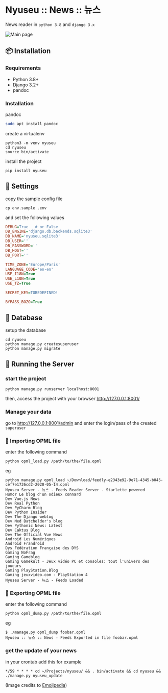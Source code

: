 # Nyuseu :: News :: 뉴스

News reader in `python 3.8` and `django 3.x`

![Main page](https://gitlab.com/annyong/nyuseu/-/raw/master/nyuseu/doc/screenshot.png)

## :package: Installation

### Requirements 

* Python 3.8+
* Django 3.2+
* pandoc

### Installation
pandoc
```bash
sudo apt install pandoc
```

create a virtualenv
```
python3 -m venv nyuseu
cd nyuseu
source bin/activate
```
install the project
```
pip install nyuseu
```
##  :wrench: Settings
copy the sample config file 
```
cp env.sample .env
```
and set the following values
```ini
DEBUG=True   # or False
DB_ENGINE='django.db.backends.sqlite3'
DB_NAME='nyuseu.sqlite3'
DB_USER=''
DB_PASSWORD=''
DB_HOST=''
DB_PORT=''

TIME_ZONE='Europe/Paris'
LANGUAGE_CODE='en-en'
USE_I18N=True
USE_L10N=True
USE_TZ=True

SECRET_KEY=TOBEDEFINED!

BYPASS_BOZO=True
```

## :dvd: Database
setup the database
```
cd nyuseu
python manage.py createsuperuser
python manage.py migrate
```

## :mega: Running the Server
### start the project
```
python manage.py runserver localhost:8001
```
then, access the project with your browser http://127.0.0.1:8001/

### Manage your data 

go to http://127.0.0.1:8001/admin and enter the login/pass of the created `superuser`

### :eyes: Importing OPML file
enter the following command
```commandline
python opml_load.py /path/to/the/file.opml
```
eg
```commandline
python manage.py opml_load ~/Download/feedly-e2343e92-9e71-4345-b045-cef7e1736cd2-2020-05-14.opml 
Nyuseu Server - 뉴스 - Feeds Reader Server - Starlette powered
Humor Le blog d'un odieux connard
Dev Vue.js News
Dev Real Python
Dev PyCharm Blog
Dev Python Insider
Dev The Django weblog
Dev Ned Batchelder's blog
Dev Pythonic News: Latest
Dev Caktus Blog
Dev The Official Vue News
Android Les Numériques
Android Frandroid
Dys Fédération Française des DYS
Gaming NoFrag
Gaming Gameblog
Gaming Gamekult - Jeux vidéo PC et consoles: tout l'univers des joueurs
Gaming PlayStation.Blog
Gaming jeuxvideo.com - PlayStation 4
Nyuseu Server - 뉴스 - Feeds Loaded
```


### :eyes: Exporting OPML file
enter the following command
```commandline
python opml_dump.py /path/to/the/file.opml
```
eg
```commandline
$ ./manage.py opml_dump foobar.opml
Nyuseu :: 뉴스 :: News - Feeds Exported in file foobar.opml
```

### get the update of your news 
in your crontab add this for example

```
*/59 * * * * cd ~/Projects/nyuseu/ && . bin/activate && cd nyuseu && ./manage.py nyuseu_update
``` 


(Image credits to [Emojipedia](https://emojipedia.org/))
